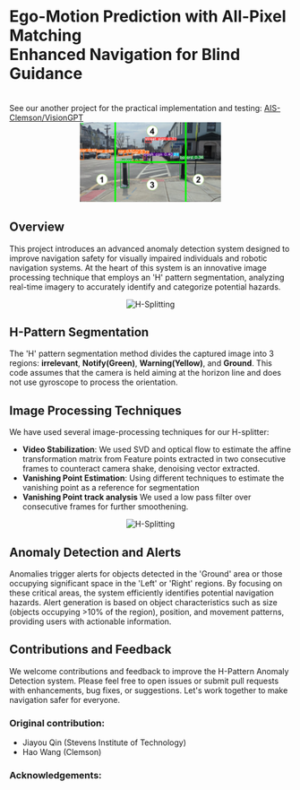 
# Ego-Motion Prediction with All-Pixel Matching <br> Enhanced Navigation for Blind Guidance

<br>
See our another project for the practical implementation and testing:
<a href="https://github.com/AIS-Clemson/VisionGPT" target="_blank">AIS-Clemson/VisionGPT</a>


<div align="center">
    <img src="./pictures/H_segmentation.jpeg" alt="H-Splitting" style="width: 50%;">
</div>


## Overview
This project introduces an advanced anomaly detection system designed to improve navigation safety for visually impaired individuals and robotic navigation systems. At the heart of this system is an innovative image processing technique that employs an 'H' pattern segmentation, analyzing real-time imagery to accurately identify and categorize potential hazards.

<div align="center">
    <img src="./pictures/HsplitterV2_2.gif" alt="H-Splitting" style="width: 50%;">
</div>


## H-Pattern Segmentation
The 'H' pattern segmentation method divides the captured image into 3 regions: **irrelevant**, **Notify(Green)**, **Warning(Yellow)**, and **Ground**.
This code assumes that the camera is held aiming at the horizon line and does not use gyroscope to process the orientation.

## Image Processing Techniques
We have used several image-processing techniques for our H-splitter:

- **Video Stabilization**: We used SVD and optical flow to estimate the affine transformation matrix from Feature points extracted in two consecutive frames to counteract camera shake, denoising vector extracted.
- **Vanishing Point Estimation**: Using different techniques to estimate the vanishing point as a reference for segmentation
- **Vanishing Point track analysis** We used a low pass filter over consecutive frames for further smoothening.
<div align="center">
    <img src="./pictures/HsplitterV2.gif" alt="H-Splitting" style="width: 50%;">
</div>

## Anomaly Detection and Alerts
Anomalies trigger alerts for objects detected in the 'Ground' area or those occupying significant space in the 'Left' or 'Right' regions. By focusing on these critical areas, the system efficiently identifies potential navigation hazards. Alert generation is based on object characteristics such as size (objects occupying >10% of the region), position, and movement patterns, providing users with actionable information.


## Contributions and Feedback
We welcome contributions and feedback to improve the H-Pattern Anomaly Detection system. Please feel free to open issues or submit pull requests with enhancements, bug fixes, or suggestions. Let's work together to make navigation safer for everyone.

### Original contribution:
- Jiayou Qin (Stevens Institute of Technology)
- Hao Wang (Clemson)

### Acknowledgements:

